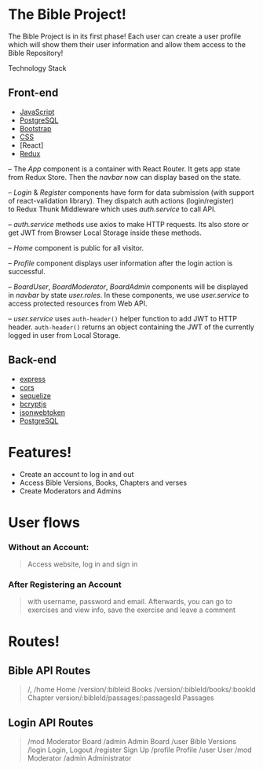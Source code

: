 # The Bible Project!

The Bible Project is in its first phase! Each user can create a user profile
which will show them their user information and allow them access to the Bible
Repository!

Technology Stack

## Front-end

* [JavaScript] 
* [PostgreSQL] 
* [Bootstrap]
* [CSS] 
* [React] 
* [Redux]

– The *App* component is a container with React Router. It gets app state from Redux Store. Then the *navbar* now can display based on the state.

– *Login* & *Register* components have form for data submission (with support of react-validation library). They dispatch auth actions (login/register) to Redux Thunk Middleware which uses *auth.service* to call API.

– *auth.service* methods use axios to make HTTP requests. Its also store or get JWT from Browser Local Storage inside these methods.

– *Home* component is public for all visitor.

– *Profile* component displays user information after the login action is successful.

– *BoardUser*, *BoardModerator*, *BoardAdmin* components will be displayed in *navbar* by state *user.roles*. In these components, we use *user.service* to access protected resources from Web API.

– *user.service* uses `auth-header()` helper function to add JWT to HTTP header. `auth-header()` returns an object containing the JWT of the currently logged in user from Local Storage.

## Back-end

* [express]
* [cors]  
* [sequelize]  
* [bcryptjs] 
* [jsonwebtoken]
* [PostgreSQL] 



# Features!

  - Create an account to log in and out
  - Access Bible Versions, Books, Chapters and verses
  - Create Moderators and Admins



# User flows
### Without an Account:
 
> Access website, log in and sign in

### After Registering an Account

 > with username, password and email.
 > Afterwards, you can go to exercises and view info,
 > save the exercise and leave a comment

# Routes!

## Bible API Routes

> /, /home Home
> /version/:bibleid Books
> /version/:bibleId/books/:bookId Chapter
> version/:bibleId/passages/:passagesId Passages

## Login API Routes

> /mod Moderator Board
> /admin Admin Board
> /user Bible Versions
> /login Login, Logout
> /register Sign Up
> /profile Profile
> /user User
> /mod Moderator
> /admin Administrator





 [JavaScript]: <http://javascript.com>
 [PostgreSQL]: <http://postgresql.org>
 [Bootstrap]: <https://getbootstrap.com/>
 [CSS]: <https://developer.mozilla.org/en-US/docs/Web/CSS>
 [Reactjs]: <https://reactjs.org/>
 [Redux]: <https://react-redux.js.org/>
 [express]: <https://expressjs.com/>
 [cors]: <https://developer.mozilla.org/en-US/docs/Web/HTTP/CORS>
 [sequelize]: <https://sequelize.org/> 
 [bcryptjs]: <https://www.npmjs.com/package/bcryptjs> 
 [jsonwebtoken]: <https://jwt.io/>
 [PostgreSQL]: <https://www.postgresql.org/download/>